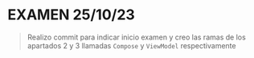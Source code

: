 # EXAMEN 25/10/23
> Realizo commit para indicar inicio examen y creo las ramas de los apartados 2
> y 3 llamadas `Compose` y `ViewModel` respectivamente